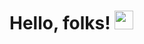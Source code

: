 # Hello, folks! <img src="https://raw.githubusercontent.com/grishmahowale12/grishmahowale12/master/wave.gif" width="30px">
